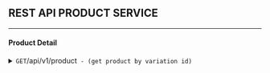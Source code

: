 ## REST API PRODUCT SERVICE
------------------------------------------------------------------------------------------

#### Product Detail

<details>
 <summary><code>GET</code>/api/v1/product<code> - (get product by variation id)</code></summary>

##### Parameters

> | name              |  type     | data type      | description                         |
> |-------------------|-----------|----------------|-------------------------------------|
> | `id`              |  required | int ($int64)   | The specific stub numeric id        |


##### Responses

> | http code     | content-type                      | response                                        |
> |---------------|-----------------------------------|-------------------------------------------------|
> | `200`         | `application/json`                | [response  product detail](product-search.json) |
> | `400`         | `application/json`                | `{"code":"400","message":"Bad Request"}`        |
